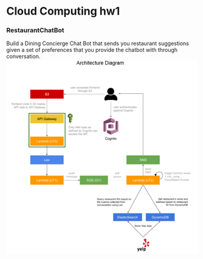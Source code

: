 # Cloud Computing hw1
### RestaurantChatBot  
Build a Dining Concierge Chat Bot that sends you restaurant suggestions given a set of preferences that you provide the chatbot with through conversation.
![image](https://github.com/JiaqiLi2259/RestaurantChatBot/blob/master/architecture_assignment1.png)
